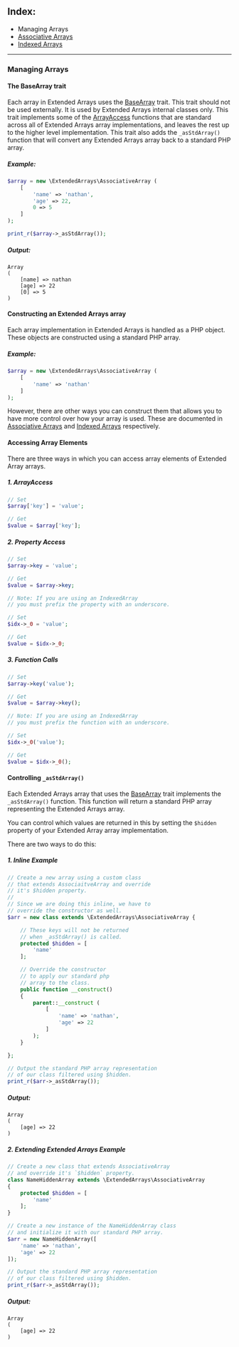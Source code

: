 ## Index:
* Managing Arrays
* [Associative Arrays](https://github.com/nathan-fiscaletti/extended-arrays/blob/master/examples/Associative%20Arrays.md)
* [Indexed Arrays](https://github.com/nathan-fiscaletti/extended-arrays/blob/master/examples/Indexed%20Arrays.md)

----
### Managing Arrays

#### The BaseArray trait

Each array in Extended Arrays uses the [BaseArray](https://github.com/nathan-fiscaletti/extended-arrays/blob/master/src/ExtendedArrays/Traits/BaseArray.php) trait. This trait should not be used externally. It is used by Extended Arrays internal classes only. This trait implements some of the [ArrayAccess](http://php.net/manual/en/class.arrayaccess.php) functions that are standard across all of Extended Arrays array implementations, and leaves the rest up to the higher level implementation. This trait also adds the `_asStdArray()` function that will convert any Extended Arrays array back to a standard PHP array.

##### Example:
```php
$array = new \ExtendedArrays\AssociativeArray (
    [
        'name' => 'nathan',
        'age' => 22,
        0 => 5
    ]
);    

print_r($array->_asStdArray());
```

##### Output:
    Array
    (
        [name] => nathan
        [age] => 22
        [0] => 5
    )

#### Constructing an Extended Arrays array

Each array implementation in Extended Arrays is handled as a PHP object. These objects are constructed using a standard PHP array. 

##### Example:
```php
$array = new \ExtendedArrays\AssociativeArray (
    [
        'name' => 'nathan'
    ]
);
```

However, there are other ways you can construct them that allows you to have more control over how your array is used. These are documented in [Associative Arrays](https://github.com/nathan-fiscaletti/extended-arrays/blob/master/Examples/Associative%20Arrays.md) and [Indexed Arrays](https://github.com/nathan-fiscaletti/extended-arrays/blob/master/Examples/Indexed%20Arrays.md) respectively. 

#### Accessing Array Elements

There are three ways in which you can access array elements of Extended Array arrays.

##### 1. ArrayAccess
```php
// Set
$array['key'] = 'value';

// Get
$value = $array['key'];
``` 

##### 2. Property Access
```php
// Set
$array->key = 'value';

// Get
$value = $array->key;

// Note: If you are using an IndexedArray
// you must prefix the property with an underscore.

// Set
$idx->_0 = 'value';

// Get
$value = $idx->_0;
``` 

##### 3. Function Calls
```php
// Set
$array->key('value');

// Get
$value = $array->key();

// Note: If you are using an IndexedArray
// you must prefix the function with an underscore.

// Set
$idx->_0('value');

// Get
$value = $idx->_0();
``` 

#### Controlling `_asStdArray()`

Each Extended Arrays array that uses the [BaseArray](https://github.com/nathan-fiscaletti/extended-arrays/blob/master/src/ExtendedArrays/Traits/BaseArray.php) trait implements the `_asStdArray()` function. This function will return a standard PHP array representing the Extended Arrays array.

You can control which values are returned in this by setting the `$hidden` property of your Extended Array array implementation.

There are two ways to do this:

##### 1. Inline Example
```php
// Create a new array using a custom class
// that extends AssociaitveArray and override
// it's $hidden property. 
//
// Since we are doing this inline, we have to
// override the constructor as well.
$arr = new class extends \ExtendedArrays\AssociativeArray {

    // These keys will not be returned
    // when _asStdArray() is called.
    protected $hidden = [
        'name'
    ];

    // Override the constructor
    // to apply our standard php
    // array to the class.
    public function __construct()
    {
        parent::__construct (
            [
                'name' => 'nathan',
                'age' => 22
            ]
        );
    }

};

// Output the standard PHP array representation
// of our class filtered using $hidden.
print_r($arr->_asStdArray());
```

##### Output: 
    Array
    (
        [age] => 22
    )

##### 2. Extending Extended Arrays Example
```php
// Create a new class that extends AssociativeArray
// and override it's `$hidden` property.
class NameHiddenArray extends \ExtendedArrays\AssociativeArray
{
    protected $hidden = [
        'name'
    ];
}

// Create a new instance of the NameHiddenArray class
// and initialize it with our standard PHP array.
$arr = new NameHiddenArray([
    'name' => 'nathan',
    'age' => 22
]);

// Output the standard PHP array representation
// of our class filtered using $hidden.
print_r($arr->_asStdArray());
```

##### Output: 
    Array
    (
        [age] => 22
    )
